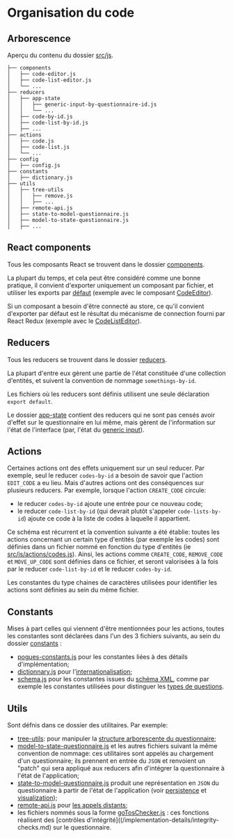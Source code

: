 # Organisation du code

## Arborescence

Aperçu du contenu du dossier [src/js](https://github.com/InseeFr/Pogues/tree/master/src/js).

```
├── components
│   ├── code-editor.js
│   ├── code-list-editor.js
│   └── ...
├── reducers
│   ├── app-state
│   │   ├── generic-input-by-questionnaire-id.js
│   │   └── ...
│   ├── code-by-id.js
│   ├── code-list-by-id.js
│   ├── ...
├── actions
│   ├── code.js
│   ├── code-list.js
│   └── ...
├── config
│   ├── config.js
├── constants
│   ├── dictionary.js
├── utils
│   ├── tree-utils
│   │   ├── remove.js
│   │   ├── ...
│   ├── remote-api.js
│   ├── state-to-model-questionnaire.js
│   ├── model-to-state-questionnaire.js
│   ├── ...

```

## React components

Tous les composants React se trouvent dans le dossier [components](https://github.com/InseeFr/Pogues/tree/master/src/js/components).

La plupart du temps, et cela peut être considéré comme une bonne pratique, il convient d'exporter uniquement un composant par fichier, et utiliser les exports par [défaut](/javascript/syntax.md#export-et-import) (exemple avec le composant [CodeEditor](https://github.com/InseeFr/Pogues/blob/ab5a24ad74886d126b3c2e7be849d4357b0efa85/src/js/components/code-editor.js#L7)).

Si un composant a besoin d'être connecté au store, ce qu'il convient d'exporter par défaut est le résultat du mécanisme de connection fourni par React Redux (exemple avec le [CodeListEditor](https://github.com/InseeFr/Pogues/blob/ab5a24ad74886d126b3c2e7be849d4357b0efa85/src/js/components/code-list-editor.js#L103)).

## Reducers

Tous les reducers se trouvent dans le dossier [reducers](https://github.com/InseeFr/Pogues/tree/ab5a24ad74886d126b3c2e7be849d4357b0efa85/src/js/reducers).

La plupart d'entre eux gèrent une partie de l'état constituée d'une collection d'entités, et suivent la convention de nommage `somethings-by-id`.

Les fichiers où les reducers sont définis utilisent une seule déclaration `export default`.

Le dossier [app-state](https://github.com/InseeFr/Pogues/tree/master/src/js/reducers/app-state) contient des reducers qui ne sont pas censés avoir d'effet sur le questionnaire en lui même, mais gèrent de l'information sur l'état de l'interface (par, l'état du [generic input](https://github.com/InseeFr/Pogues/blob/master/src/js/reducers/app-state/generic-input-by-questionnaire-id.js)).

## Actions

Certaines actions ont des effets uniquement sur un seul reducer. Par exemple, seul le reducer `codes-by-id` a besoin de savoir que l'action `EDIT_CODE`  a eu lieu. Mais d'autres actions ont des conséquences sur plusieurs reducers. Par exemple, lorsque l'action `CREATE_CODE` circule:
- le reducer `codes-by-id` ajoute une entrée pour ce nouveau code;
- le reducer `code-list-by-id` (qui devrait plutôt s'appeler  `code-lists-by-id`) ajoute ce code à la liste de codes à laquelle il appartient.

Ce schéma est récurrent  et la convention suivante a été établie: toutes les actions concernant un certain type d'entités (par exemple les codes) sont définies dans un fichier nommé en fonction du type d'entités (ie [src/js/actions/codes.js](https://github.com/InseeFr/Pogues/blob/master/src/js/actions/code.js)). Ainsi, les actions comme `CREATE_CODE`, `REMOVE_CODE` et `MOVE_UP_CODE` sont définies dans ce fichier, et seront valorisées à la fois par le reducer `code-list-by-id` et le reducer `codes-by-id`.

Les constantes du type chaines de caractères utilisées pour identifier les actions sont définies au sein du même fichier.

## Constants

Mises à part celles qui viennent d'être mentionnées pour les actions, toutes les constantes sont déclarées dans l'un des 3 fichiers suivants, au sein du dossier [constants](https://github.com/InseeFr/Pogues/tree/master/src/js/constants) : 
- [pogues-constants.js](https://github.com/InseeFr/Pogues/blob/master/src/js/constants/pogues-constants.js) pour les constantes liées à des détails d'implémentation;
- [dictionnary.js](https://github.com/InseeFr/Pogues/blob/master/src/js/constants/dictionary.js) pour l'[internationalisation](/application/internationalization.md);
- [schema.js](
https://github.com/InseeFr/Pogues/blob/master/src/js/constants/schema.js) pour les constantes issues du [schéma XML](/remote-apis/schema.md), comme par exemple les constantes utilisées pour distinguer les [types de questions](https://github.com/InseeFr/Pogues-Model/blob/53c6151a237ed74d4e655b137a8e55735f141d96/src/main/resources/xsd/Questionnaire.xsd#L321-L328).

## Utils

Sont défnis dans ce dossier des utilitaires. Par exemple:
- [tree-utils](https://github.com/InseeFr/Pogues/tree/master/src/js/utils/tree-utils): pour manipuler la [structure arborescente du questionnaire](/implementation-details//questionnaire-structure.md);
- [model-to-state-questionnaire.js](https://github.com/InseeFr/Pogues/blob/master/src/js/utils/model-to-state-questionnaire.js) et les autres fichiers suivant la même convention de nommage: ces utilitaires sont appelés au chargement d'un questionnaire; ils prennent en entrée du `JSON` et renvoient un "patch" qui sera appliqué aux reducers afin d'intégrer la questionnaire à l'état de l'application;
- [state-to-model-questionnaire.js](https://github.com/InseeFr/Pogues/blob/master/src/js/utils/state-to-model-questionnaire.js) produit une représentation en `JSON` du questionnaire à partir de l'état de l'application (voir [persistence](/remote-apis/persistence.md) et [visualization](/remote-apis/visualization.md));
- [remote-api.js](https://github.com/InseeFr/Pogues/blob/master/src/js/utils/remote-api.js) pour [les appels distants](/remote-apis/implementation.md);
- les fichiers nommés sous la forme [goTosChecker.js](https://github.com/InseeFr/Pogues/blob/master/src/js/utils/goTosChecker.js) : ces fonctions réalisent des [contrôles d'intégrité]((/implementation-details/integrity-checks.md) sur le questionnaire.